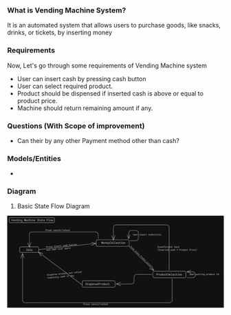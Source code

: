 ### What is Vending Machine System?
It is an automated system that allows users to purchase goods, like snacks, drinks, or tickets, by inserting money

### Requirements
Now, Let's go through some requirements of Vending Machine system
* User can insert cash by pressing cash button
* User can select required product.
* Product should be dispensed if inserted cash is above or equal to product price.
* Machine should return remaining amount if any.

### Questions (With Scope of improvement)
* Can their by any other Payment method other than cash?

### Models/Entities
* 

### Diagram
1. Basic State Flow Diagram

![Basic Flow](./VendingMachineSystemStateFlow.png)
